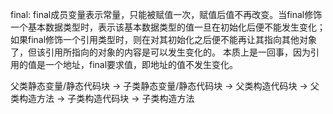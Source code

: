 final:
final成员变量表示常量，只能被赋值一次，赋值后值不再改变。当final修饰一个基本数据类型时，表示该基本数据类型的值一旦在初始化后便不能发生变化；
如果final修饰一个引用类型时，则在对其初始化之后便不能再让其指向其他对象了，但该引用所指向的对象的内容是可以发生变化的。
本质上是一回事，因为引用的值是一个地址，final要求值，即地址的值不发生变化。

父类静态变量/静态代码块 -> 子类静态变量/静态代码块 -> 父类构造代码块 -> 父类构造方法 -> 子类构造代码块 -> 子类构造方法
